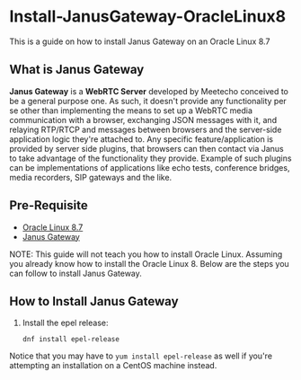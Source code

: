 # Install-JanusGateway-OracleLinux8
This is a guide on how to install Janus Gateway on an Oracle Linux 8.7

## What is Janus Gateway
**Janus Gateway** is a **WebRTC Server** developed by Meetecho conceived to be a general purpose one. As such, it doesn't provide any functionality per se other than implementing the means to set up a WebRTC media communication with a browser, exchanging JSON messages with it, and relaying RTP/RTCP and messages between browsers and the server-side application logic they're attached to. Any specific feature/application is provided by server side plugins, that browsers can then contact via Janus to take advantage of the functionality they provide. Example of such plugins can be implementations of applications like echo tests, conference bridges, media recorders, SIP gateways and the like.

## Pre-Requisite
- [Oracle Linux 8.7](https://yum.oracle.com/oracle-linux-isos.html)
- [Janus Gateway](https://janus.conf.meetecho.com/)

NOTE: This guide will not teach you how to install Oracle Linux. Assuming you already know how to install the Oracle Linux 8. Below are the steps you can follow to install Janus Gateway.

## How to Install Janus Gateway
1. Install the epel release:

    ```
    dnf install epel-release
    ```


Notice that you may have to `yum install epel-release` as well if you're attempting an installation on a CentOS machine instead.